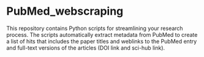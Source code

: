 # PubMed_webscraping
This repository contains Python scripts for streamlining your research process. 
The scripts automatically extract metadata from PubMed to create a list of hits that includes the paper titles and weblinks to the PubMed entry and full-text versions of the articles (DOI link and sci-hub link).
